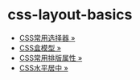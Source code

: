 # css-layout-basics

- [CSS常用选择器 »](https://github.com/liangfengbo/css-layout-basis/issues/1)
- [CSS盒模型 »](https://github.com/liangfengbo/css-layout-basis/issues/2)
- [CSS常用排版属性 »](https://github.com/liangfengbo/css-layout-basis/issues/3)
- [CSS水平居中 »](https://github.com/liangfengbo/css-layout-basis/issues/4)

